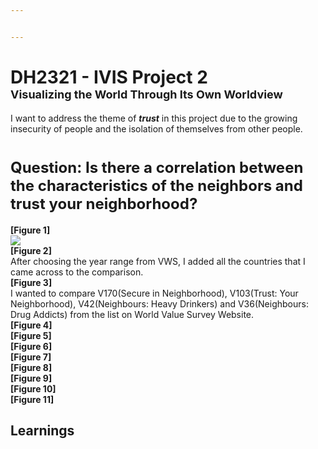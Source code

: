 ```yaml
---


---
```


<h1 id="dh2321---ivis-project-2font-size4brvisualizing-the-world-through-its-own-worldviewfont">DH2321 - IVIS Project 2<font size="4"><br>Visualizing the World Through Its Own Worldview</font></h1>
<p>I want to address the theme of <em><strong>trust</strong></em> in this project due to the growing insecurity of people and the isolation of themselves from other people.</p>
<h1 id="font-size5question-is-there-a-correlation-between-the-characteristics-of-the-neighbors-and-trust-your-neighborhoodfont"><font size="5">Question: Is there a correlation between the characteristics of the neighbors and trust your neighborhood?</font></h1>
<p><strong>[Figure 1]</strong><br>
<img src="https://drive.google.com/open?id=1o0zcJ9-WN5O3678JqmuPWr16MY7H2F61"><br>
<strong>[Figure 2]</strong><br>
After choosing the year range from VWS, I added all the countries that I came across to the comparison.<br>
<strong>[Figure 3]</strong><br>
I wanted to compare V170(Secure in Neighborhood), V103(Trust: Your Neighborhood), V42(Neighbours: Heavy Drinkers) and V36(Neighbours: Drug Addicts) from the list on World Value Survey Website.<br>
<strong>[Figure 4]</strong><br>
<strong>[Figure 5]</strong><br>
<strong>[Figure 6]</strong><br>
<strong>[Figure 7]</strong><br>
<strong>[Figure 8]</strong><br>
<strong>[Figure 9]</strong><br>
<strong>[Figure 10]</strong><br>
<strong>[Figure 11]</strong></p>
<h2 id="learnings">Learnings</h2>


